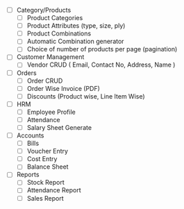 - [ ] Category/Products
    - [ ] Product Categories
    - [ ] Product Attributes (type, size, ply)
    - [ ] Product Combinations
    - [ ] Automatic Combination generator
    - [ ] Choice of number of products per page (pagination)

- [ ] Customer Management
    - [ ] Vendor CRUD (
        Email,
        Contact No,
        Address,
        Name
    )
- [ ] Orders
    - [ ] Order CRUD
    - [ ] Order Wise Invoice (PDF)
    - [ ] Discounts (Product wise, Line Item Wise)

- [ ] HRM
    - [ ] Employee Profile
    - [ ] Attendance
    - [ ] Salary Sheet Generate

- [ ] Accounts
    - [ ] Bills
    - [ ] Voucher Entry
    - [ ] Cost Entry
    - [ ] Balance Sheet
- [ ] Reports
    - [ ] Stock Report
    - [ ] Attendance Report
    - [ ] Sales Report